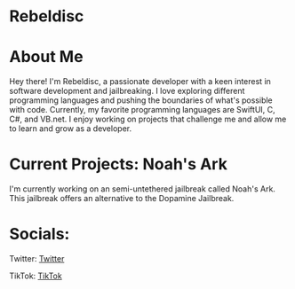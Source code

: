 # Rebeldisc

# About Me
Hey there! I'm Rebeldisc, a passionate developer with a keen interest in software development and jailbreaking. I love exploring different programming languages and pushing the boundaries of what's possible with code. Currently, my favorite programming languages are SwiftUI, C, C#, and VB.net. I enjoy working on projects that challenge me and allow me to learn and grow as a developer.

# Current Projects: Noah's Ark
I'm currently working on an semi-untethered jailbreak called Noah's Ark. This jailbreak offers an alternative to the Dopamine Jailbreak.

# Socials:

Twitter:
[Twitter](https://www.twiter.com/rebeldisc)

TikTok:
[TikTok](https://www.tiktok.com/noahssoftware)
